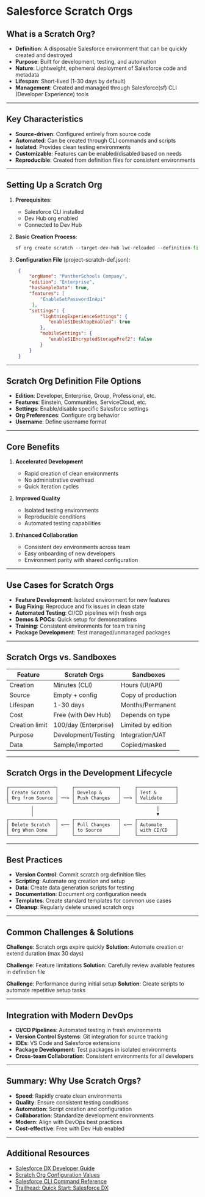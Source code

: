 # Salesforce Scratch Orgs

## What is a Scratch Org?

- **Definition**: A disposable Salesforce environment that can be quickly created and destroyed
- **Purpose**: Built for development, testing, and automation
- **Nature**: Lightweight, ephemeral deployment of Salesforce code and metadata
- **Lifespan**: Short-lived (1-30 days by default)
- **Management**: Created and managed through Salesforce(sf) CLI (Developer Experience) tools

---

## Key Characteristics

- **Source-driven**: Configured entirely from source code
- **Automated**: Can be created through CLI commands and scripts
- **Isolated**: Provides clean testing environments
- **Customizable**: Features can be enabled/disabled based on needs
- **Reproducible**: Created from definition files for consistent environments

---

## Setting Up a Scratch Org

1. **Prerequisites**:
   - Salesforce CLI installed
   - Dev Hub org enabled
   - Connected to Dev Hub

2. **Basic Creation Process**:
   ```python
   sf org create scratch --target-dev-hub lwc-reloaded --definition-file config/project-scratch-def.json --set-default --duration-days 30 --wait 10
   ```

3. **Configuration File** (project-scratch-def.json):
   ```json
    {
        "orgName": "PantherSchools Company",
        "edition": "Enterprise",
        "hasSampleData": true,
        "features": [
            "EnableSetPasswordInApi"
         ],
        "settings": {
            "lightningExperienceSettings": {
               "enableS1DesktopEnabled": true
            },
            "mobileSettings": {
               "enableS1EncryptedStoragePref2": false
            }
        }
    }
   ```
---
## Scratch Org Definition File Options

- **Edition**: Developer, Enterprise, Group, Professional, etc.
- **Features**: Einstein, Communities, ServiceCloud, etc.
- **Settings**: Enable/disable specific Salesforce settings
- **Org Preferences**: Configure org behavior
- **Username**: Define username format

---

## Core Benefits

1. **Accelerated Development**
   - Rapid creation of clean environments
   - No administrative overhead
   - Quick iteration cycles

2. **Improved Quality**
   - Isolated testing environments
   - Reproducible conditions
   - Automated testing capabilities

3. **Enhanced Collaboration**
   - Consistent dev environments across team
   - Easy onboarding of new developers
   - Environment parity with shared configuration

---

## Use Cases for Scratch Orgs

- **Feature Development**: Isolated environment for new features
- **Bug Fixing**: Reproduce and fix issues in clean state
- **Automated Testing**: CI/CD pipelines with fresh orgs
- **Demos & POCs**: Quick setup for demonstrations
- **Training**: Consistent environments for team training
- **Package Development**: Test managed/unmanaged packages

---

## Scratch Orgs vs. Sandboxes

| Feature | Scratch Orgs | Sandboxes |
|---------|-------------|-----------|
| Creation | Minutes (CLI) | Hours (UI/API) |
| Source | Empty + config | Copy of production |
| Lifespan | 1-30 days | Months/Permanent |
| Cost | Free (with Dev Hub) | Depends on type |
| Creation limit | 100/day (Enterprise) | Limited by edition |
| Purpose | Development/Testing | Integration/UAT |
| Data | Sample/imported | Copied/masked |

---

## Scratch Orgs in the Development Lifecycle

```
┌─────────────────┐     ┌────────────────┐     ┌──────────────┐
│ Create Scratch  │     │ Develop &      │     │ Test &       │
│ Org from Source │ ──> │ Push Changes   │ ──> │ Validate     │
└─────────────────┘     └────────────────┘     └──────────────┘
         │                                             │
         │                                             ▼
┌─────────────────┐     ┌────────────────┐     ┌──────────────┐
│ Delete Scratch  │ <── │ Pull Changes   │ <── │ Automate     │
│ Org When Done   │     │ to Source      │     │ with CI/CD   │
└─────────────────┘     └────────────────┘     └──────────────┘
```
---

## Best Practices

- **Version Control**: Commit scratch org definition files
- **Scripting**: Automate org creation and setup
- **Data**: Create data generation scripts for testing
- **Documentation**: Document org configuration needs
- **Templates**: Create standard templates for common use cases
- **Cleanup**: Regularly delete unused scratch orgs

---

## Common Challenges & Solutions

**Challenge**: Scratch orgs expire quickly
**Solution**: Automate creation or extend duration (max 30 days)

**Challenge**: Feature limitations
**Solution**: Carefully review available features in definition file

**Challenge**: Performance during initial setup
**Solution**: Create scripts to automate repetitive setup tasks

---

## Integration with Modern DevOps

- **CI/CD Pipelines**: Automated testing in fresh environments
- **Version Control Systems**: Git integration for source tracking
- **IDEs**: VS Code and Salesforce extensions
- **Package Development**: Test packages in isolated environments
- **Cross-team Collaboration**: Consistent environments for all developers

---

## Summary: Why Use Scratch Orgs?

- **Speed**: Rapidly create clean environments
- **Quality**: Ensure consistent testing conditions
- **Automation**: Script creation and configuration
- **Collaboration**: Standardize development environments
- **Modern**: Align with DevOps best practices
- **Cost-effective**: Free with Dev Hub enabled

---

## Additional Resources

- [Salesforce DX Developer Guide](https://developer.salesforce.com/docs/atlas.en-us.sfdx_dev.meta/sfdx_dev/sfdx_dev_intro.htm)
- [Scratch Org Configuration Values](https://developer.salesforce.com/docs/atlas.en-us.sfdx_dev.meta/sfdx_dev/sfdx_dev_scratch_orgs_def_file_config_values.htm)
- [Salesforce CLI Command Reference](https://developer.salesforce.com/docs/atlas.en-us.sfdx_cli_reference.meta/sfdx_cli_reference/cli_reference.htm)
- [Trailhead: Quick Start: Salesforce DX](https://trailhead.salesforce.com/en/content/learn/projects/quick-start-salesforce-dx)